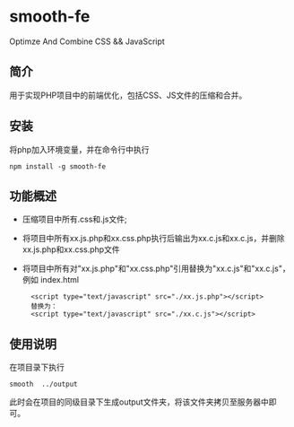smooth-fe
=========

Optimze And Combine CSS &amp;&amp; JavaScript

## 简介

用于实现PHP项目中的前端优化，包括CSS、JS文件的压缩和合并。

## 安装
将php加入环境变量，并在命令行中执行

    npm install -g smooth-fe

## 功能概述

* 压缩项目中所有.css和.js文件;
* 将项目中所有xx.js.php和xx.css.php执行后输出为xx.c.js和xx.c.js，并删除xx.js.php和xx.css.php文件
* 将项目中所有对"xx.js.php"和"xx.css.php"引用替换为"xx.c.js"和"xx.c.js"，例如 index.html

        <script type="text/javascript" src="./xx.js.php"></script>
        替换为：
        <script type="text/javascript" src="./xx.c.js"></script>

## 使用说明

在项目录下执行
	
	smooth	../output

此时会在项目的同级目录下生成output文件夹，将该文件夹拷贝至服务器中即可。